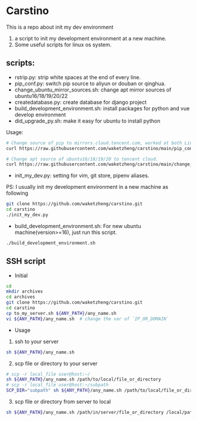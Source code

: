 # Carstino
This is a repo about init my dev environment

1. a script to init my development environment at a new machine.
2. Some useful scripts for linux os system.

## scripts:
- rstrip.py: strip white spaces at the end of every line.
- pip_conf.py: switch pip source to aliyun or douban or qinghua.
- change_ubuntu_mirror_sources.sh: change apt mirror sources of ubuntu16/18/19/20/22
- createdatabase.py: create database for django project
- build_development_environment.sh: install packages for python and vue develop environment
- did_upgrade_py.sh: make it easy for ubuntu to install python


Usage:
```bash
# Change source of pip to mirrors.cloud.tencent.com, worked at both Linux and Windows(Run with Git Bash).
curl https://raw.githubusercontent.com/waketzheng/carstino/main/pip_conf.py|python
```

```bash
# Change apt source of ubuntu16/18/19/20 to tencent cloud.
curl https://raw.githubusercontent.com/waketzheng/carstino/main/change_ubuntu_mirror_sources.py|python
```

- init_my_dev.py: setting for vim, git store, pipenv aliases.

PS: I usually init my development environment in a new machine as following

```bash
git clone https://github.com/waketzheng/carstino.git
cd carstino
./init_my_dev.py
```

- build_development_environment.sh: For new ubuntu machine(version>=16), just run this script.
```bash
./build_development_environment.sh
```
## SSH script
- Initial
```bash
cd
mkdir archives
cd archives
git clone https://github.com/waketzheng/carstino.git
cd carstino
cp to_my_server.sh ${ANY_PATH}/any_name.sh
vi ${ANY_PATH}/any_name.sh  # change the var of `IP_OR_DOMAIN`
```
- Usage
1. ssh to your server
```bash
sh ${ANY_PATH}/any_name.sh
```
2. scp file or directory to your server
```bash
# scp -r local_file user@host:~/
sh ${ANY_PATH}/any_name.sh /path/to/local/file_or_directory
# scp -r local_file user@host:~/subpath
SCP_DIR="subpath" sh ${ANY_PATH}/any_name.sh /path/to/local/file_or_directory
```
3. scp file or directory from server to local
```bash
sh ${ANY_PATH}/any_name.sh /path/in/server/file_or_directory /local/path/
```

